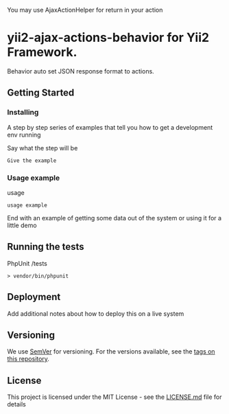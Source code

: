 

You may use AjaxActionHelper for return in your action

# yii2-ajax-actions-behavior for Yii2 Framework.

Behavior auto set JSON response format to actions.

## Getting Started

### Installing

A step by step series of examples that tell you how to get a development env running

Say what the step will be 

```
Give the example
```

### Usage example

usage

```
usage example
```

End with an example of getting some data out of the system or using it for a little demo

## Running the tests

PhpUnit /tests

```
> vendor/bin/phpunit
```

## Deployment

Add additional notes about how to deploy this on a live system

## Versioning

We use [SemVer](http://semver.org/) for versioning. For the versions available, see the [tags on this repository](https://github.com/your/project/tags). 

## License

This project is licensed under the MIT License - see the [LICENSE.md](LICENSE.md) file for details
